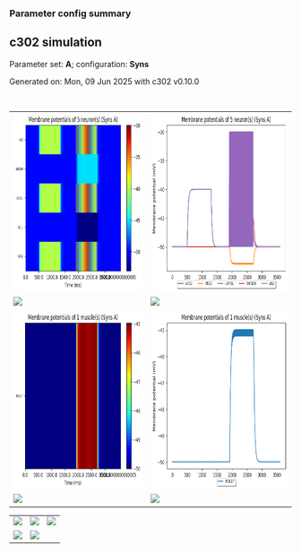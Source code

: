 ### Parameter config summary 
<h2>c302 simulation</h2>
<p>Parameter set: <b>A</b>; configuration: <b>Syns</b></p>
<p>Generated on: Mon, 09 Jun 2025 with c302 v0.10.0</p><br/>
<table>

<tr>
  <td><a href="images/neurons_A_Syns.png"><img alt=" " src="images/neurons_A_Syns.png" height="320"/></a></td>
  <td><a href="images/traces_neuron_Syns_A.png"><img alt=" " src="images/traces_neuron_Syns_A.png" height="320"/></a></td>
</tr>

<tr>
  <td><a href="images/neuron_activity_A_Syns.png"><img alt=" " src="images/neuron_activity_A_Syns.png" height="320"/></a></td>
  <td><a href="images/traces_neuron_activity_Syns_A.png"><img alt=" " src="images/traces_neuron_activity_Syns_A.png" height="320"/></a></td>
</tr>

<tr>
  <td><a href="images/muscles_A_Syns.png"><img alt=" " src="images/muscles_A_Syns.png" height="320"/></a></td>
  <td><a href="images/traces_muscles_Syns_A.png"><img alt=" " src="images/traces_muscles_Syns_A.png" height="320"/></a></td>
</tr>

<tr>
  <td><a href="images/muscle_activity_A_Syns.png"><img alt=" " src="images/muscle_activity_A_Syns.png" height="320"/></a></td>
  <td><a href="images/traces_muscles_activity_Syns_A.png"><img alt=" " src="images/traces_muscles_activity_Syns_A.png" height="320"/></a></td>
</tr>
</table>
<table>

<tr><td><a href="images/c302_A_Syns_exc_to_neurons.png"><img alt=" " src="images/c302_A_Syns_exc_to_neurons.png" height="320"/></a></td>

  <td><a href="images/c302_A_Syns_inh_to_neurons.png"><img alt=" " src="images/c302_A_Syns_inh_to_neurons.png" height="320"/></a></td>

  <td><a href="images/c302_A_Syns_elec_neurons_neurons.png"><img alt=" " src="images/c302_A_Syns_elec_neurons_neurons.png" height="320"/></a></td></tr>

<tr><td><a href="images/c302_A_Syns_exc_to_muscles.png"><img alt=" " src="images/c302_A_Syns_exc_to_muscles.png" height="320"/></a></td>

  <td><a href="images/c302_A_Syns_inh_to_muscles.png"><img alt=" " src="images/c302_A_Syns_inh_to_muscles.png" height="320"/></a></td></tr>
</table>
